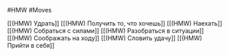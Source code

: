 #HMW  #Moves

[[(HMW) Удрать]]
[[(HMW) Получить то, что хочешь]]
[[(HMW) Наехать]]
[[(HMW) Собраться с силами]]
[[(HMW) Разобраться в ситуации]]
[[(HMW) Соображать на ходу]]
[[(HMW) Словить удачу]]
[[(HMW) Прийти в себя]]
